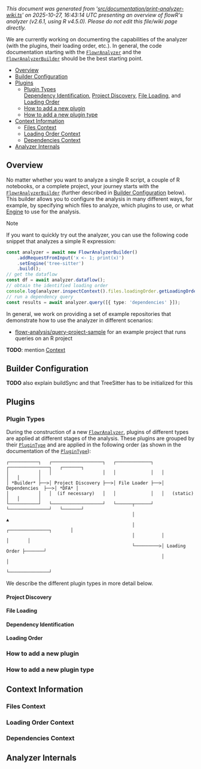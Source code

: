 _This document was generated from '[src/documentation/print-analyzer-wiki.ts](https://github.com/flowr-analysis/flowr/tree/main//src/documentation/print-analyzer-wiki.ts)' on 2025-10-27, 16:43:14 UTC presenting an overview of flowR's analyzer (v2.6.1, using R v4.5.0). Please do not edit this file/wiki page directly._

We are currently working on documenting the capabilities of the analyzer (with the plugins, their loading order, etc.). In general, the code documentation
starting with the <a href="https://github.com/flowr-analysis/flowr/tree/main//src/project/flowr-analyzer.ts#L116"><code><span title="Central class for conducting analyses with FlowR. Use the FlowrAnalyzerBuilder to create a new instance.  If you want the original pattern of creating a pipeline and running all steps, you can still do this with FlowrAnalyzer#runFull .  To inspect the context of the analyzer, use FlowrAnalyzer#inspectContext (if you are a plugin and need to modify it, use FlowrAnalyzer#context instead).">FlowrAnalyzer</span></code></a> and the <a href="https://github.com/flowr-analysis/flowr/tree/main//src/project/flowr-analyzer-builder.ts#L39"><code><span title="Builder for the FlowrAnalyzer , use it to configure all analysis aspects before creating the analyzer instance with .build() or .buildSync() .  You can add new files and folders to analyze using the constructor or the .add() method.">FlowrAnalyzerBuilder</span></code></a> 
should be the best starting point.

- [Overview](#Overview)
- [Builder Configuration](#Builder_Configuration)
- [Plugins](#Plugins)
  - [Plugin Types](#Plugin_Types)  
    [Dependency Identification](#Dependency_Identification), [Project Discovery](#Project_Discovery), [File Loading](#File_Loading), and [Loading Order](#Loading_Order)
  - [How to add a new plugin](#How_to_add_a_new_plugin)  
  - [How to add a new plugin type](#How_to_add_a_new_plugin_type)  
- [Context Information](#Context_Information)
  - [Files Context](#Files_Context)  
  - [Loading Order Context](#Loading_Order_Context)  
  - [Dependencies Context](#Dependencies_Context)  
- [Analyzer Internals](#Analyzer_Internals)



<h2 id="Overview">Overview</h2>

No matter whether you want to analyze a single R script, a couple of R notebooks, or a complete project,
your journey starts with the <a href="https://github.com/flowr-analysis/flowr/tree/main//src/project/flowr-analyzer-builder.ts#L39"><code><span title="Builder for the FlowrAnalyzer , use it to configure all analysis aspects before creating the analyzer instance with .build() or .buildSync() .  You can add new files and folders to analyze using the constructor or the .add() method.">FlowrAnalyzerBuilder</span></code></a> (further described in [Builder Configuration](#builder-configuration) below).
This builder allows you to configure the analysis in many different ways, for example, by specifying which files to analyze, which plugins to use, or
what [Engine](https://github.com/flowr-analysis/flowr/wiki/Engines) to use for the analysis.
 

> [!NOTE]
> If you want to quickly try out the analyzer, you can use the following code snippet that analyzes a simple R expression:
> 	
> 
> ```ts
> const analyzer = await new FlowrAnalyzerBuilder()
>     .addRequestFromInput('x <- 1; print(x)')
>     .setEngine('tree-sitter')
>     .build();
> // get the dataflow
> const df = await analyzer.dataflow();
> // obtain the identified loading order
> console.log(analyzer.inspectContext().files.loadingOrder.getLoadingOrder());
> // run a dependency query
> const results = await analyzer.query([{ type: 'dependencies' }]);
> ```
> 
> 		
 

In general, we work on providing a set of example repositories that demonstrate how to use the analyzer in different scenarios:

* [flowr-analysis/query-project-sample](https://github.com/flowr-analysis/query-project-sample) for an example project that runs queries on an R project

**TODO**: mention [Context](#Context_Information) 

<h2 id="Builder_Configuration">Builder Configuration</h2>

**TODO** also explain buildSync and that TreeSitter has to be initialized for this 

<h2 id="Plugins">Plugins</h2>

<h3 id="Plugin_Types">Plugin Types</h3>

During the construction of a new <a href="https://github.com/flowr-analysis/flowr/tree/main//src/project/flowr-analyzer.ts#L116"><code><span title="Central class for conducting analyses with FlowR. Use the FlowrAnalyzerBuilder to create a new instance.  If you want the original pattern of creating a pipeline and running all steps, you can still do this with FlowrAnalyzer#runFull .  To inspect the context of the analyzer, use FlowrAnalyzer#inspectContext (if you are a plugin and need to modify it, use FlowrAnalyzer#context instead).">FlowrAnalyzer</span></code></a>, plugins of different types are applied at different stages of the analysis.
These plugins are grouped by their <a href="https://github.com/flowr-analysis/flowr/tree/main//src/project/plugins/flowr-analyzer-plugin.ts#L28"><code><span title="Based on *when* and *what-for* the plugin is applied during the analysis, plugins are categorized into different types.  Consult this diagram for an overview of orders and (implicit or explicit) dependencies:    ┌───────────┐ ┌───────────────────┐ ┌─────────────┐ ┌───────────────┐ ┌───────┐ │ │ │ │ │ │ │ │ │ │ │ *Builder* ├──▶│ Project Discovery ├──▶│ File Loader ├──▶│ Dependencies ├──▶│ *DFA* │ │...">PluginType</span></code></a> and are applied in the following order (as shown in the documentation of the <a href="https://github.com/flowr-analysis/flowr/tree/main//src/project/plugins/flowr-analyzer-plugin.ts#L28"><code><span title="Based on *when* and *what-for* the plugin is applied during the analysis, plugins are categorized into different types.  Consult this diagram for an overview of orders and (implicit or explicit) dependencies:    ┌───────────┐ ┌───────────────────┐ ┌─────────────┐ ┌───────────────┐ ┌───────┐ │ │ │ │ │ │ │ │ │ │ │ *Builder* ├──▶│ Project Discovery ├──▶│ File Loader ├──▶│ Dependencies ├──▶│ *DFA* │ │...">PluginType</span></code></a>):

```text
┌───────────┐   ┌───────────────────┐   ┌─────────────┐   ┌───────────────┐   ┌───────┐
│           │   │                   │   │             │   │               │   │       │
│ *Builder* ├──>│ Project Discovery ├──>│ File Loader ├──>│ Dependencies  ├──>│ *DFA* │
│           │   │  (if necessary)   │   │             │   │   (static)    │   │       │
└───────────┘   └───────────────────┘   └──────┬──────┘   └───────────────┘   └───────┘
                                               │                                  ▲
                                               │          ┌───────────────┐       │
                                               │          │               │       │
                                               └─────────>│ Loading Order ├───────┘
                                                          │               │
                                                          └───────────────┘
```

We describe the different plugin types in more detail below.


<h4 id="Project_Discovery">Project Discovery</h4>

<h4 id="File_Loading">File Loading</h4>

<h4 id="Dependency_Identification">Dependency Identification</h4>

<h4 id="Loading_Order">Loading Order</h4>

<h3 id="How_to_add_a_new_plugin">How to add a new plugin</h3>

<h3 id="How_to_add_a_new_plugin_type">How to add a new plugin type</h3>

<h2 id="Context_Information">Context Information</h2>

<h3 id="Files_Context">Files Context</h3>

<h3 id="Loading_Order_Context">Loading Order Context</h3>

<h3 id="Dependencies_Context">Dependencies Context</h3>

<h2 id="Analyzer_Internals">Analyzer Internals</h2>


